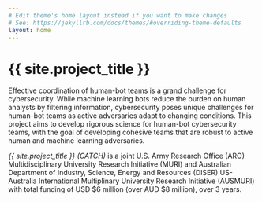 ```yaml
---
# Edit theme's home layout instead if you want to make changes
# See: https://jekyllrb.com/docs/themes/#overriding-theme-defaults
layout: home
---
```

<h1>{{ site.project_title }}</h1>

Effective coordination of human-bot teams is a grand challenge for cybersecurity. While machine learning bots reduce the burden on human
analysts by filtering information, cybersecurity poses unique challenges for human-bot teams as active adversaries adapt to changing
conditions. This project aims to develop rigorous science for human-bot cybersecurity teams, with the goal of developing cohesive teams that are
robust to active human and machine learning adversaries.

<i>{{ site.project_title }} (CATCH)</i> is a joint U.S. Army Research Office (ARO) Multidisciplinary University Research Initiative (MURI) and 
Australian Department of Industry, Science, Energy and Resources (DISER) US-Australia International Multiplinary University Research Initiative (AUSMURI)
with total funding of USD \$6 million (over AUD \$8 million), over 3 years.